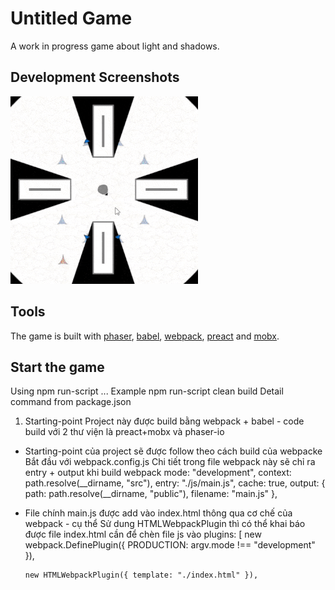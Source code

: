# Untitled Game #

A work in progress game about light and shadows.

## Development Screenshots ##

![Screengrab](./docs/screengrab-09.02.2017.gif)

## Tools ##

The game is built with [phaser](http://phaser.io/), [babel](https://babeljs.io/), [webpack](https://webpack.js.org/), [preact](https://preactjs.com/) and [mobx](https://github.com/mobxjs/mobx).


## Start the game ##
Using npm run-script ...
Example
npm run-script clean build
Detail command from package.json


1. Starting-point
Project này được build bằng webpack + babel - code build với 2 thư viện là preact+mobx và phaser-io
- Starting-point của project sẽ được follow theo cách build của webpacke
Bắt đầu với webpack.config.js 
Chi tiết trong file webpack này sẽ chỉ ra entry + output khi build webpack 
    mode: "development",
    context: path.resolve(__dirname, "src"),
    entry: "./js/main.js",
    cache: true,
    output: {
      path: path.resolve(__dirname, "public"),
      filename: "main.js"
    },

- File chính main.js được add vào index.html thông qua cơ chế của webpack - cụ thể 
Sử dung HTMLWebpackPlugin thì có thể khai báo được file index.html cần để chèn file js vào 
    plugins: [
      new webpack.DefinePlugin({
        PRODUCTION: argv.mode !== "development"
      }),

      new HTMLWebpackPlugin({ template: "./index.html" }),